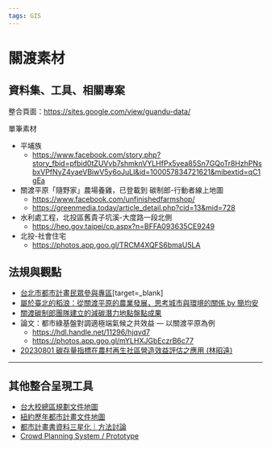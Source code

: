 ```yaml
---
tags: GIS
---
```


# 關渡素材

## 資料集、工具、相關專案

整合頁面：https://sites.google.com/view/guandu-data/

單筆素材
- 平埔族 
    - https://www.facebook.com/story.php?story_fbid=pfbid0tZUVvb7shmknVYLHfPx5yea85Sn7GQoTr8HzhPNsbxVPfNyZ4yaeVBiwV5y6oJuLl&id=100057834721621&mibextid=qC1gEa
- 關渡平原「隨野家」農場養雞，已登載到 碳制郎-行動者線上地圖 
    - https://www.facebook.com/unfinishedfarmshop/
    - https://greenmedia.today/article_detail.php?cid=13&mid=728
- 水利處工程，北投區舊貴子坑溪-大度路一段北側
    - https://heo.gov.taipei/cp.aspx?n=BFFA093635CE9249
- 北投-社會住宅
    - https://photos.app.goo.gl/TRCM4XQFS6bmaU5LA


## 法規與觀點
- [台北市都市計畫民眾參與專區](https://www.udd.gov.taipei/ProjectPage/PublicParticipation)[target=_blank]
- [屬於臺北的稻浪：從關渡平原的農業發展，思考城市與環境的關係 by 簡均安](https://eyesonplace.net/2021/11/23/19110/)
- [關渡碳制郎團隊建立的減碳潛力地點盤點成果](https://g0v.hackmd.io/Fj6G9W6LSh2GTbzVnshR5A?view)
- 論文：都市綠基盤對調適極端氣候之共效益 — 以關渡平原為例 
    - https://hdl.handle.net/11296/hjqvd7
    - https://photos.app.goo.gl/mYLHXJGbEczrB6c77
- [20230801 碳存量指標在農村再生社區營造效益評估之應用 (林昭遠)](https://youtu.be/FHw1m6BX6Z8)


---
## 其他整合呈現工具
- [台大校總區規劃文件地圖](http://homepage.ntu.edu.tw/~cpo/search_map.html)
- [紐約歷年都市計畫文件地圖](http://www.urbanreviewer.org/#map=12/40.7290/-73.9531)
- [都市計畫書資料三星化｜方法討論](https://g0v.hackmd.io/YlPP8pBzRyWOY7ra6g0O-g?view)
- [Crowd Planning System / Prototype](https://g0v.hackpad.tw/Crowd-Planning-System-Prototype-dVyaLcWGdNA)